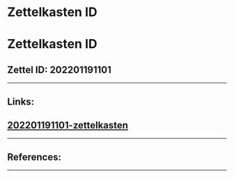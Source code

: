 # Zettelkasten ID


# Zettelkasten ID

## Zettel ID: 202201191101

<!--more-->

---

## Links:

## [202201191101-zettelkasten](202201191101-zettelkasten.md)

---

## References:

---

